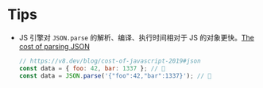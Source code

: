 # Tips

* JS 引擎对 `JSON.parse` 的解析、编译、执行时间相对于 JS 的对象更快。[The cost of parsing JSON](https://v8.dev/blog/cost-of-javascript-2019#json)

    ```js
    // https://v8.dev/blog/cost-of-javascript-2019#json
    const data = { foo: 42, bar: 1337 }; // 🐌
    const data = JSON.parse('{"foo":42,"bar":1337}'); // 🚀
    ```
